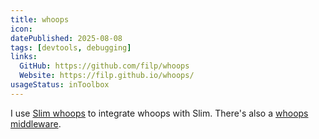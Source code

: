 ```yaml
---
title: whoops
icon:
datePublished: 2025-08-08
tags: [devtools, debugging]
links:
  GitHub: https://github.com/filp/whoops
  Website: https://filp.github.io/whoops/
usageStatus: inToolbox
---
```


I use [Slim whoops](https://github.com/zeuxisoo/php-slim-whoops) to integrate
whoops with Slim. There's also a [whoops
middleware](https://github.com/middlewares/whoops).
